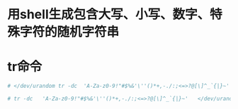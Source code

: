 # 用shell生成包含大写、小写、数字、特殊字符的随机字符串

# **tr命令**

```bash
# </dev/urandom tr -dc  'A-Za-z0-9!"#$%&'\''()*+,-./:;<=>?@[\]^_`{|}~' | head -c 15 ; echo

# tr -dc   'A-Za-z0-9!"#$%&'\''()*+,-./:;<=>?@[\]^_`{|}~'   </dev/urandom | head -c 15; echo
```
